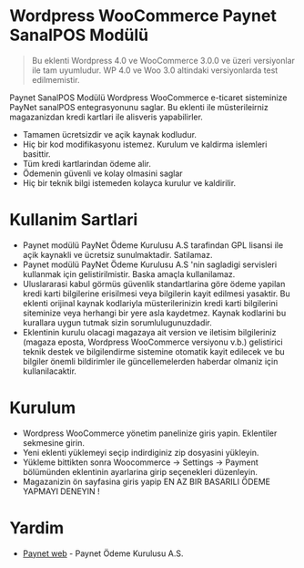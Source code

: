 
# Wordpress WooCommerce Paynet SanalPOS Modülü 

> Bu eklenti Wordpress 4.0 ve WooCommerce 3.0.0 ve üzeri versiyonlar ile tam uyumludur. WP 4.0 ve Woo 3.0 altindaki versiyonlarda test edilmemistir. 

Paynet SanalPOS Modülü Wordpress WooCommerce e-ticaret sisteminize PayNet sanalPOS entegrasyonunu saglar. Bu eklenti ile müsterileirniz magazanizdan kredi kartlari ile alisveris yapabilirler. 

  - Tamamen ücretsizdir ve açik kaynak kodludur.
  - Hiç bir kod modifikasyonu istemez. Kurulum ve kaldirma islemleri basittir.
  - Tüm kredi kartlarindan ödeme alir.
  - Ödemenin güvenli ve kolay olmasini saglar
  - Hiç bir teknik bilgi istemeden kolayca kurulur ve kaldirilir. 

# Kullanim Sartlari

  - Paynet modülü PayNet Ödeme Kurulusu A.S tarafindan GPL lisansi ile açik kaynakli ve ücretsiz sunulmaktadir. Satilamaz.
  - Paynet modülü PayNet Ödeme Kurulusu A.S 'nin sagladigi servisleri kullanmak için gelistirilmistir. Baska amaçla kullanilamaz.
  - Uluslararasi kabul görmüs güvenlik standartlarina göre ödeme yapilan kredi karti bilgilerine erisilmesi veya bilgilerin kayit edilmesi yasaktir. Bu eklenti orijinal kaynak kodlariyla müsterilerinizin kredi karti bilgilerini siteminize veya herhangi bir yere asla kaydetmez. Kaynak kodlarini bu kurallara uygun tutmak sizin sorumlulugunuzdadir.
  - Eklentinin kurulu olacagi magazaya ait version ve iletisim bilgileriniz (magaza eposta, Wordpress WooCommerce versiyonu v.b.) gelistirici teknik destek ve bilgilendirme sistemine otomatik kayit edilecek ve bu bilgiler önemli bildirimler ile güncellemelerden haberdar olmaniz için kullanilacaktir.


# Kurulum 
  - Wordpress WooCommerce yönetim panelinize giris yapin. Eklentiler sekmesine girin.
  - Yeni eklenti yüklemeyi seçip indirdiginiz zip dosyasini yükleyin.
  - Yükleme bittikten sonra Woocommerce -> Settings -> Payment bölümünden eklentinin ayarlarina girip seçenekleri düzenleyin.
  - Magazanizin ön sayfasina giris yapip EN AZ BIR BASARILI ÖDEME YAPMAYI DENEYIN !

# Yardim 

* [Paynet web](https://paynet.com.tr) - Paynet Ödeme Kurulusu A.S.

